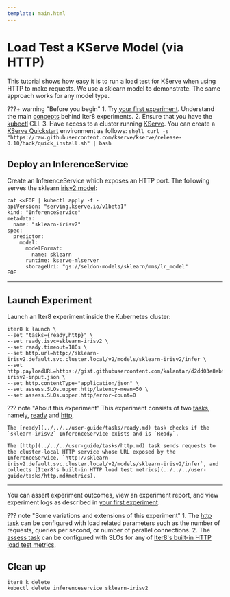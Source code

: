 ```yaml
---
template: main.html
---
```


# Load Test a KServe Model (via HTTP)

This tutorial shows how easy it is to run a load test for KServe when using HTTP to make requests. We use a sklearn model to demonstrate. The same approach works for any model type. 

???+ warning "Before you begin"
    1. Try [your first experiment](../../../getting-started/your-first-experiment.md). Understand the main [concepts](../../../getting-started/concepts.md) behind Iter8 experiments.
    2. Ensure that you have the [kubectl](https://kubernetes.io/docs/reference/kubectl/) CLI.
    3. Have access to a cluster running [KServe](https://kserve.github.io/website). You can create a [KServe Quickstart](https://kserve.github.io/website/0.10/get_started/#before-you-begin) environment as follows:
    ```shell
    curl -s "https://raw.githubusercontent.com/kserve/kserve/release-0.10/hack/quick_install.sh" | bash
    ```

## Deploy an InferenceService

Create an InferenceService which exposes an HTTP port. The following serves the sklearn [irisv2 model](https://kserve.github.io/website/0.10/modelserving/v1beta1/sklearn/v2/#deploy-with-inferenceservice):

```shell
cat <<EOF | kubectl apply -f -
apiVersion: "serving.kserve.io/v1beta1"
kind: "InferenceService"
metadata:
  name: "sklearn-irisv2"
spec:
  predictor:
    model:
      modelFormat:
        name: sklearn
      runtime: kserve-mlserver
      storageUri: "gs://seldon-models/sklearn/mms/lr_model"
EOF
```

***

## Launch Experiment

Launch an Iter8 experiment inside the Kubernetes cluster:

```shell
iter8 k launch \
--set "tasks={ready,http}" \
--set ready.isvc=sklearn-irisv2 \
--set ready.timeout=180s \
--set http.url=http://sklearn-irisv2.default.svc.cluster.local/v2/models/sklearn-irisv2/infer \
--set http.payloadURL=https://gist.githubusercontent.com/kalantar/d2dd03e8ebff2c57c3cfa992b44a54ad/raw/97a0480d0dfb1deef56af73a0dd31c80dc9b71f4/sklearn-irisv2-input.json \
--set http.contentType="application/json" \
--set assess.SLOs.upper.http/latency-mean=50 \
--set assess.SLOs.upper.http/error-count=0
```

??? note "About this experiment"
    This experiment consists of two [tasks](../../../getting-started/concepts.md#design), namely, [ready](../../../user-guide/tasks/ready.md) and [http](../../../user-guide/tasks/http.md). 
    
    The [ready](../../../user-guide/tasks/ready.md) task checks if the `sklearn-irisv2` InferenceService exists and is `Ready`. 

    The [http](../../../user-guide/tasks/http.md) task sends requests to the cluster-local HTTP service whose URL exposed by the InferenceService, `http://sklearn-irisv2.default.svc.cluster.local/v2/models/sklearn-irisv2/infer`, and collects [Iter8's built-in HTTP load test metrics](../../../user-guide/tasks/http.md#metrics).

***

You can assert experiment outcomes, view an experiment report, and view experiment logs as described in [your first experiment](../../../getting-started/your-first-experiment.md).

??? note "Some variations and extensions of this experiment" 
    1. The [http task](../../../user-guide/tasks/http.md) can be configured with load related parameters such as the number of requests, queries per second, or number of parallel connections.
    2. The [assess task](../../../user-guide/tasks/assess.md) can be configured with SLOs for any of [Iter8's built-in HTTP load test metrics](../../../user-guide/tasks/http.md#metrics).

## Clean up

```shell
iter8 k delete
kubectl delete inferenceservice sklearn-irisv2
```


